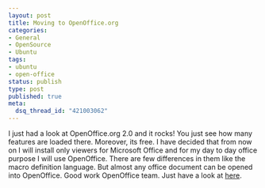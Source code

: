 ```yaml
--- 
layout: post
title: Moving to OpenOffice.org
categories: 
- General
- OpenSource
- Ubuntu
tags:
- ubuntu
- open-office
status: publish
type: post
published: true
meta: 
  dsq_thread_id: "421003062"
---
```

I just had a look at OpenOffice.org 2.0 and it rocks! You just see how many features are loaded there. Moreover, its free. I have decided that from now on I will install only viewers for Microsoft Office and for my day to day office purpose I will use OpenOffice. There are few differences in them like the macro definition language. But almost any office document can be opened into OpenOffice. Good work OpenOffice team. Just have a look at <a href="http://www.openoffice.org">here</a>.

